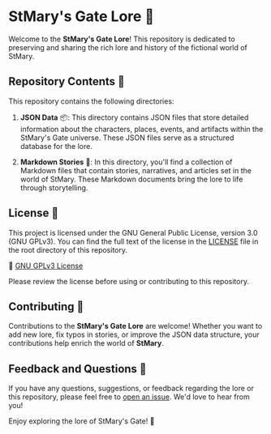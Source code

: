 # StMary's Gate Lore 📜

Welcome to the **StMary's Gate Lore**! This repository is dedicated to preserving and sharing the rich lore and history
of the fictional world of StMary.

## Repository Contents 📁

This repository contains the following directories:

1. **JSON Data** 📦: This directory contains JSON files that store detailed information about the characters, places,
   events, and artifacts within the StMary's Gate universe. These JSON files serve as a structured database for the
   lore.

2. **Markdown Stories** 📝: In this directory, you'll find a collection of Markdown files that contain stories,
   narratives, and articles set in the world of StMary. These Markdown documents bring the lore to life through
   storytelling.

## License 📄

This project is licensed under the GNU General Public License, version 3.0 (GNU GPLv3). You can find the full text of
the license in the [LICENSE](LICENSE) file in the root directory of this repository.

🔗 [GNU GPLv3 License](LICENSE)

Please review the license before using or contributing to this repository.

## Contributing 🤝

Contributions to the **StMary's Gate Lore** are welcome! Whether you want to add new lore, fix typos in stories, or
improve the JSON data structure, your contributions help enrich the world of **StMary**.

## Feedback and Questions 📢

If you have any questions, suggestions, or feedback regarding the lore or this repository, please feel free
to [open an issue](https://github.com/St-Mary/Lore). We'd love to hear from you!

Enjoy exploring the lore of StMary's Gate! 🌟
